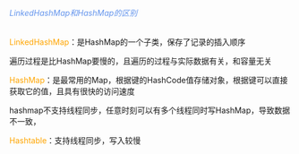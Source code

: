 ###### <font color='cornflowerblue'>LinkedHashMap和HashMap的区别</font>

<font color='orange'>LinkedHashMap</font>：是HashMap的一个子类，保存了记录的插入顺序

遍历过程是比HashMap要慢的，且遍历的过程与实际数据有关，和容量无关

<font color='orange'>HashMap</font>：是最常用的Map，根据键的HashCode值存储对象，根据键可以直接获取它的值，且具有很快的访问速度

hashmap不支持线程同步，任意时刻可以有多个线程同时写HashMap，导致数据不一致，

<font color='orange'>Hashtable</font>：支持线程同步，写入较慢